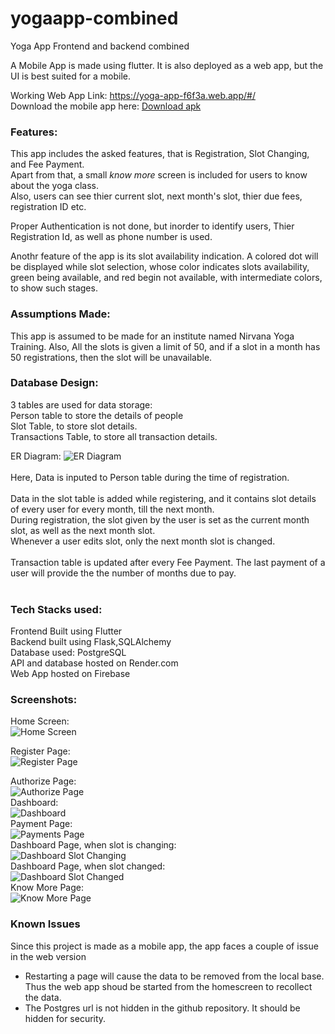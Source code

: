 # yogaapp-combined

Yoga App Frontend and backend combined

A Mobile App is made using flutter. It is also deployed as a web app, but the UI is best suited for a mobile.

Working Web App Link: https://yoga-app-f6f3a.web.app/#/<br>
Download the mobile app here: [Download apk](app.apk)

<h3>Features:</h3>
This app includes the asked features, that is Registration, Slot Changing, and Fee Payment.<br>
Apart from that, a small <i>know more</i> screen is included for users to know about the yoga class.<br>
Also, users can see thier current slot, next month's slot, thier due fees, registration ID etc.

Proper Authentication is not done, but inorder to identify users, Thier Registration Id, as well as phone number is used.

Anothr feature of the app is its slot availability indication. A colored dot will be displayed while slot selection, whose color indicates slots availability, green being available, and red begin not available, with intermediate colors, to show such stages.

<h3>Assumptions Made:</h3>
This app is assumed to be made for an institute named Nirvana Yoga Training.
Also, All the slots is given a limit of 50, and if a slot in a month has 50 registrations, then the slot will be unavailable.

<h3>Database Design:</h3>
3 tables are used for data storage:<br>
Person table to store the details of people<br>
Slot Table, to store slot details.<br>
Transactions Table, to store all transaction details.

ER Diagram:
![ER Diagram](ER-Diagram.png)
<br><br>
Here, Data is inputed to Person table during the time of registration.<br><br>
Data in the slot table is added while registering, and it contains slot details of every user for every month, till the next month.<br>
During registration, the slot given by the user is set as the current month slot, as well as the next month slot.<br>
Whenever a user edits slot, only the next month slot is changed.<br><br>
Transaction table is updated after every Fee Payment. The last payment of a user will provide the the number of months due to pay.<br><br>

<h3>Tech Stacks used:</h3>
Frontend Built using Flutter<br>
Backend built using Flask,SQLAlchemy<br>
Database used: PostgreSQL<br>
API and database hosted on Render.com<br>
Web App hosted on Firebase

<h3>Screenshots:</h3>
  
Home Screen:<br>
![Home Screen](homepage.jpg)<br>

Register Page:<br>
![Register Page](register-form.jpg)<br>

Authorize Page:<br>
![Authorize Page](authorize.jpg)<br>
Dashboard:<br>
![Dashboard](dashboard.jpg)<br>
Payment Page:<br>
![Payments Page](payment.jpg)<br>
Dashboard Page, when slot is changing:<br>
![Dashboard Slot Changing](dashboard-selectslot.jpg)<br>
Dashboard Page, when slot changed:<br>
![Dashboard Slot Changed](dashboard-slotchange.jpg)<br>
Know More Page:<br>
![Know More Page](knowmore.jpg)<br>

<h3>Known Issues</h3>
Since this project is made as a mobile app, the app faces a couple of issue in the web version
  <ul>
    <li>Restarting a page will cause the data to be removed from the local base. Thus the web app shoud be started from the homescreen to recollect the data.</li>
    <li>The Postgres url is not hidden in the github repository. It should be hidden for security.</li>
  </ul>



